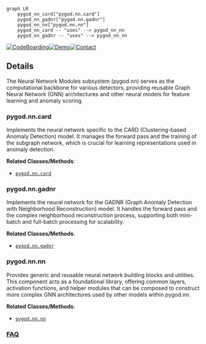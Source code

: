 ```mermaid
graph LR
    pygod_nn_card["pygod.nn.card"]
    pygod_nn_gadnr["pygod.nn.gadnr"]
    pygod_nn_nn["pygod.nn.nn"]
    pygod_nn_card -- "uses" --> pygod_nn_nn
    pygod_nn_gadnr -- "uses" --> pygod_nn_nn
```

[![CodeBoarding](https://img.shields.io/badge/Generated%20by-CodeBoarding-9cf?style=flat-square)](https://github.com/CodeBoarding/GeneratedOnBoardings)[![Demo](https://img.shields.io/badge/Try%20our-Demo-blue?style=flat-square)](https://www.codeboarding.org/demo)[![Contact](https://img.shields.io/badge/Contact%20us%20-%20contact@codeboarding.org-lightgrey?style=flat-square)](mailto:contact@codeboarding.org)

## Details

The Neural Network Modules subsystem (pygod.nn) serves as the computational backbone for various detectors, providing reusable Graph Neural Network (GNN) architectures and other neural models for feature learning and anomaly scoring.

### pygod.nn.card
Implements the neural network specific to the CARD (Clustering-based Anomaly Detection) model. It manages the forward pass and the training of the subgraph network, which is crucial for learning representations used in anomaly detection.


**Related Classes/Methods**:

- <a href="https://github.com/pygod-team/pygod/blob/main/pygod/nn/card.py" target="_blank" rel="noopener noreferrer">`pygod.nn.card`</a>


### pygod.nn.gadnr
Implements the neural network for the GADNR (Graph Anomaly Detection with Neighborhood Reconstruction) model. It handles the forward pass and the complex neighborhood reconstruction process, supporting both mini-batch and full-batch processing for scalability.


**Related Classes/Methods**:

- <a href="https://github.com/pygod-team/pygod/blob/main/pygod/nn/gadnr.py" target="_blank" rel="noopener noreferrer">`pygod.nn.gadnr`</a>


### pygod.nn.nn
Provides generic and reusable neural network building blocks and utilities. This component acts as a foundational library, offering common layers, activation functions, and helper modules that can be composed to construct more complex GNN architectures used by other models within pygod.nn.


**Related Classes/Methods**:

- <a href="https://github.com/pygod-team/pygod/blob/main/pygod/nn/nn.py" target="_blank" rel="noopener noreferrer">`pygod.nn.nn`</a>




### [FAQ](https://github.com/CodeBoarding/GeneratedOnBoardings/tree/main?tab=readme-ov-file#faq)